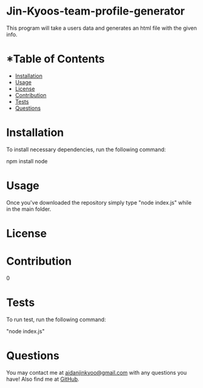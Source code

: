 # Jin-Kyoos-team-profile-generator

 This program will take a users data and generates an html file with the given info.
      
  # *Table of Contents
      
  * [Installation](#installation)
  * [Usage](#usage)
  * [License](#license)
  * [Contribution](#contribution)
  * [Tests](#tests)
  * [Questions](#questions)
      
      
  # Installation
      
  To install necessary dependencies, run the following command: 
      
  npm install node
      
      
  # Usage
      
  Once you've downloaded the repository simply type "node index.js" while in the main folder.
      
      
  # License
      
  ### 

  
      
  # Contribution
  0
      
  # Tests
      
  To run test, run the following command:
      
 "node index.js"
      
      
  # Questions
  You may contact me at [aidanjinkyoo@gmail.com](mailto:aidanjinkyoo@gmail.com) with any questions you have!
  Also find me at [GitHub](https://github.com/A-J-U).

